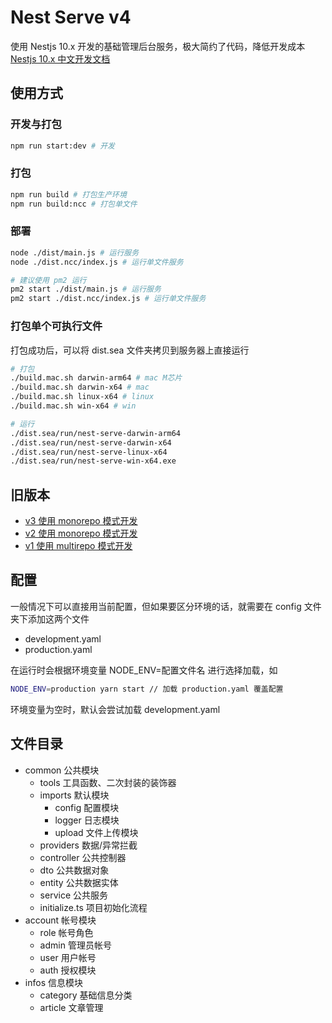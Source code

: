 # Nest Serve v4

使用 Nestjs 10.x 开发的基础管理后台服务，极大简约了代码，降低开发成本<br/>
[Nestjs 10.x 中文开发文档](https://docs.nestjs.cn/10/firststeps)

## 使用方式

### 开发与打包

```sh
npm run start:dev # 开发
```

### 打包

```sh
npm run build # 打包生产环境
npm run build:ncc # 打包单文件
```

### 部署

```sh
node ./dist/main.js # 运行服务
node ./dist.ncc/index.js # 运行单文件服务

# 建议使用 pm2 运行
pm2 start ./dist/main.js # 运行服务
pm2 start ./dist.ncc/index.js # 运行单文件服务
```

### 打包单个可执行文件

打包成功后，可以将 dist.sea 文件夹拷贝到服务器上直接运行

```sh
# 打包
./build.mac.sh darwin-arm64 # mac M芯片
./build.mac.sh darwin-x64 # mac
./build.mac.sh linux-x64 # linux
./build.mac.sh win-x64 # win

# 运行
./dist.sea/run/nest-serve-darwin-arm64
./dist.sea/run/nest-serve-darwin-x64
./dist.sea/run/nest-serve-linux-x64
./dist.sea/run/nest-serve-win-x64.exe
```

## 旧版本

- [v3 使用 monorepo 模式开发](https://github.com/dyb881/nest-serve/tree/monorepo-v3)
- [v2 使用 monorepo 模式开发](https://github.com/dyb881/nest-serve/tree/monorepo)
- [v1 使用 multirepo 模式开发](https://github.com/dyb881/nest-serve/tree/multirepo)

## 配置

一般情况下可以直接用当前配置，但如果要区分环境的话，就需要在 config 文件夹下添加这两个文件

- development.yaml
- production.yaml

在运行时会根据环境变量 NODE_ENV=配置文件名 进行选择加载，如

```sh
NODE_ENV=production yarn start // 加载 production.yaml 覆盖配置
```

环境变量为空时，默认会尝试加载 development.yaml

## 文件目录

- common 公共模块
  - tools 工具函数、二次封装的装饰器
  - imports 默认模块
    - config 配置模块
    - logger 日志模块
    - upload 文件上传模块
  - providers 数据/异常拦截
  - controller 公共控制器
  - dto 公共数据对象
  - entity 公共数据实体
  - service 公共服务
  - initialize.ts 项目初始化流程
- account 帐号模块
  - role 帐号角色
  - admin 管理员帐号
  - user 用户帐号
  - auth 授权模块
- infos 信息模块
  - category 基础信息分类
  - article 文章管理
